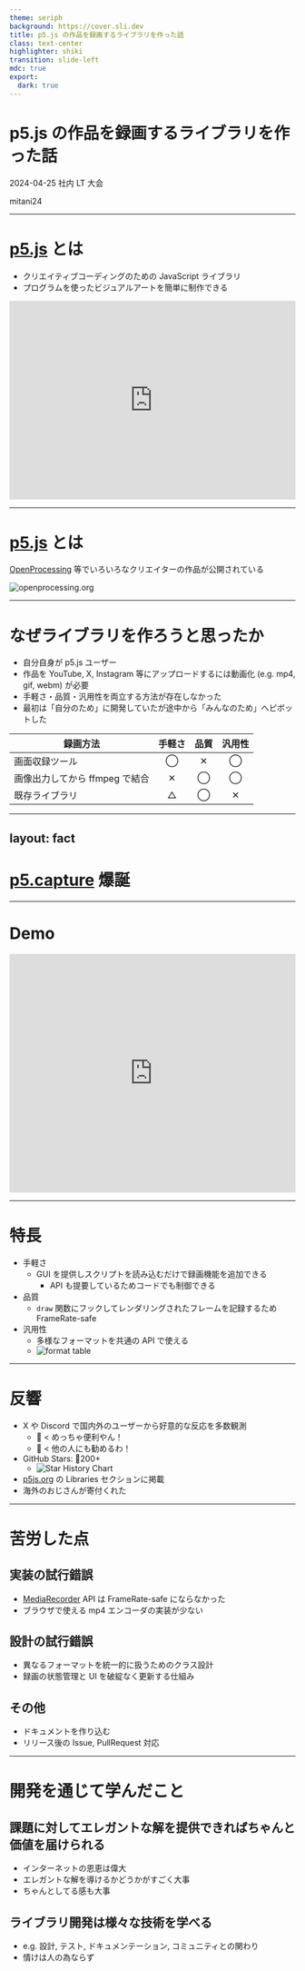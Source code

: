 ```yaml
---
theme: seriph
background: https://cover.sli.dev
title: p5.js の作品を録画するライブラリを作った話
class: text-center
highlighter: shiki
transition: slide-left
mdc: true
export:
  dark: true
---
```


# p5.js の作品を録画するライブラリを作った話

2024-04-25 社内 LT 大会

<p class="absolute bottom-10 right-10 font-700">
  mitani24
</p>

---

# [p5.js](https://p5js.org/) とは

- クリエイティブコーディングのための JavaScript ライブラリ
- プログラムを使ったビジュアルアートを簡単に制作できる

<iframe m="t-4" height="350" style="width: 100%;" scrolling="no" title="simple p5.js sketch" src="https://codepen.io/tapioca24/embed/jORpPwY?default-tab=js%2Cresult&editable=true&theme-id=dark" frameborder="no" loading="lazy" allowtransparency="true" allowfullscreen="true">
  See the Pen <a href="https://codepen.io/tapioca24/pen/jORpPwY">
  simple p5.js sketch</a> by tapioca24 (<a href="https://codepen.io/tapioca24">@tapioca24</a>)
  on <a href="https://codepen.io">CodePen</a>.
</iframe>

---

# [p5.js](https://p5js.org/) とは

[OpenProcessing](https://openprocessing.org/) 等でいろいろなクリエイターの作品が公開されている

<img src="/openprocessing.png" alt="openprocessing.org" class="rounded shadow" />

---

# なぜライブラリを作ろうと思ったか

- 自分自身が p5.js ユーザー
- 作品を YouTube, X, Instagram 等にアップロードするには動画化 (e.g. mp4, gif, webm) が必要
- 手軽さ・品質・汎用性を両立する方法が存在しなかった
- 最初は「自分のため」に開発していたが途中から「みんなのため」へピボットした

<div m="t-4">

| 録画方法                       | 手軽さ | 品質 | 汎用性 |
| ------------------------------ |:------:|:----:|:------:|
| 画面収録ツール                 |   ◯    |  ✕   |   ◯    |
| 画像出力してから ffmpeg で結合 |   ✕    |  ◯   |   ◯    |
| 既存ライブラリ                 |   △    |  ◯   |   ✕    |

</div>

---
layout: fact
---

# [p5.capture](https://github.com/tapioca24/p5.capture) 爆誕


---

# Demo

<iframe height="420" style="width: 100%;" scrolling="no" title="simple p5.js sketch rec" src="https://codepen.io/tapioca24/embed/abxjdJV?default-tab=js%2Cresult&editable=true&theme-id=dark" frameborder="no" loading="lazy" allowtransparency="true" allowfullscreen="true">
  See the Pen <a href="https://codepen.io/tapioca24/pen/abxjdJV">
  simple p5.js sketch rec</a> by tapioca24 (<a href="https://codepen.io/tapioca24">@tapioca24</a>)
  on <a href="https://codepen.io">CodePen</a>.
</iframe>

---

# 特長

- 手軽さ
  - GUI を提供しスクリプトを読み込むだけで録画機能を追加できる
    - API も提要しているためコードでも制御できる
- 品質
  - `draw` 関数にフックしてレンダリングされたフレームを記録するため FrameRate-safe
- 汎用性
  - 多様なフォーマットを共通の API で使える
  - <img src="/format.png" alt="format table" class="w-96 rounded shadow" />

---

# 反響

- X や Discord で国内外のユーザーから好意的な反応を多数観測
  - 👦 < めっちゃ便利やん！
  - 👧 < 他の人にも勧めるわ！
- GitHub Stars: 🌟200+
  - <img src="https://api.star-history.com/svg?repos=tapioca24/p5.capture" alt="Star History Chart" class="w-80 rounded shadow" />
- [p5js.org](https://p5js.org/) の Libraries セクションに掲載
- 海外のおじさんが寄付くれた

---

# 苦労した点

## 実装の試行錯誤

- [MediaRecorder](https://developer.mozilla.org/ja/docs/Web/API/MediaRecorder) API は FrameRate-safe にならなかった
- ブラウザで使える mp4 エンコーダの実装が少ない

## 設計の試行錯誤

- 異なるフォーマットを統一的に扱うためのクラス設計
- 録画の状態管理と UI を破綻なく更新する仕組み

## その他

- ドキュメントを作り込む
- リリース後の Issue, PullRequest 対応

<style>
h2 {
  @apply mt-6! mb-2 text-2xl
}
</style>

---

# 開発を通じて学んだこと

## 課題に対してエレガントな解を提供できればちゃんと価値を届けられる

- インターネットの恩恵は偉大
- エレガントな解を導けるかどうかがすごく大事
- ちゃんとしてる感も大事

## ライブラリ開発は様々な技術を学べる

- e.g. 設計, テスト, ドキュメンテーション, コミュニティとの関わり
- 情けは人の為ならず

<style>
h2 {
  @apply mt-6! mb-2 text-2xl
}
</style>

